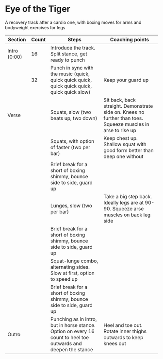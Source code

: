 # Eye of the Tiger

A recovery track after a cardio one, with boxing moves for arms and bodyweight exercises for legs

| Section | Count | Steps | Coaching points |
|---------|-------|-------|-----------------|
| Intro (0:00) | 16 | Introduce the track. Split stance, get ready to punch||
|              | 32 | Punch in sync with the music (quick, quick quick quick, quick quick quick, quick quick slow)| Keep your guard up |  
| Verse | | Squats, slow (two beats up, two down)|Sit back, back straight. Demonstrate side on. Knees no further than toes. Squeeze muscles in arse to rise up|
|       | | Squats, with option of faster (two per bar)| Keep chest up. Shallow squat with good form better than deep one without|
|       | | Brief break for a short of boxing shimmy, bounce side to side, guard up|
|       | | Lunges, slow (two per bar) | Take a big step back. Ideally legs are at 90-90. Squeeze arse muscles on back leg side|
|       | | Brief break for a short of boxing shimmy, bounce side to side, guard up||
|       | | Squat-lunge combo, alternating sides. Slow at first, option to speed up||
|       | | Brief break for a short of boxing shimmy, bounce side to side, guard up||
| Outro | | Punching as in intro, but in horse stance. Option on every 16 count to heel toe outwards and deepen the stance| Heel and toe out. Rotate inner thighs outwards to keep knees out|

